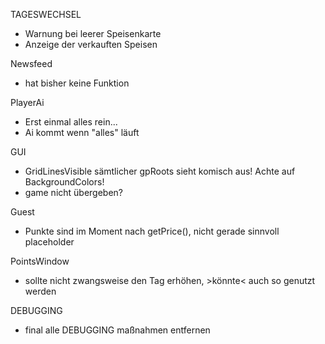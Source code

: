 TAGESWECHSEL
- Warnung bei leerer Speisenkarte
- Anzeige der verkauften Speisen

Newsfeed
- hat bisher keine Funktion

PlayerAi
- Erst einmal alles rein...
- Ai kommt wenn "alles" läuft

GUI
- GridLinesVisible sämtlicher gpRoots sieht komisch aus! Achte auf BackgroundColors!
- game nicht übergeben?

Guest
- Punkte sind im Moment nach getPrice(), nicht gerade sinnvoll placeholder

PointsWindow
- sollte nicht zwangsweise den Tag erhöhen, >könnte< auch so genutzt werden

DEBUGGING
- final alle DEBUGGING maßnahmen entfernen